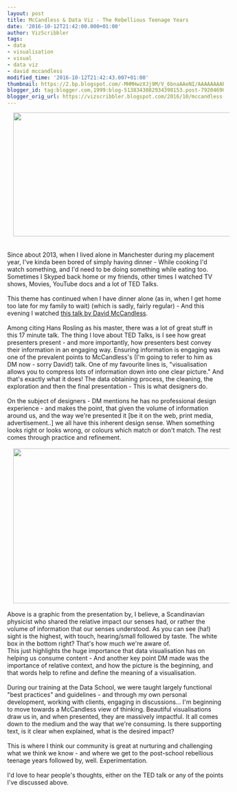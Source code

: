```yaml
---
layout: post
title: McCandless & Data Viz - The Rebellious Teenage Years
date: '2016-10-12T21:42:00.000+01:00'
author: VizScribbler
tags:
- data
- visualisation
- visual
- data viz
- david mccandless
modified_time: '2016-10-12T21:42:43.007+01:00'
thumbnail: https://2.bp.blogspot.com/-MHMHwzXJj9M/V_6bnaAAeNI/AAAAAAAABE8/myQBrTX-zO860NJ-_6P9cNViXl6IQ6wEwCLcB/s72-c/Capture.PNG
blogger_id: tag:blogger.com,1999:blog-5138343082934398153.post-7920469083022959142
blogger_orig_url: https://vizscribbler.blogspot.com/2016/10/mccandless-ted-talk.html
---
```


<div class="separator" style="clear: both; text-align: center;"><a href="https://2.bp.blogspot.com/-MHMHwzXJj9M/V_6bnaAAeNI/AAAAAAAABE8/myQBrTX-zO860NJ-_6P9cNViXl6IQ6wEwCLcB/s1600/Capture.PNG" imageanchor="1" style="margin-left: 1em; margin-right: 1em;"><img border="0" height="288" src="https://2.bp.blogspot.com/-MHMHwzXJj9M/V_6bnaAAeNI/AAAAAAAABE8/myQBrTX-zO860NJ-_6P9cNViXl6IQ6wEwCLcB/s640/Capture.PNG" width="640" /></a></div><br /><br />Since about 2013, when I lived alone in Manchester during my placement year, I've kinda been bored of simply having dinner - While cooking I'd watch something, and I'd need to be doing something while eating too. Sometimes I Skyped back home or my friends, other times I watched TV shows, Movies, YouTube docs and a lot of TED Talks.<br /><br />This theme has continued when I have dinner alone (as in, when I get home too late for my family to wait) (which is sadly, fairly regular) - And this evening I watched <a href="https://www.ted.com/talks/david_mccandless_the_beauty_of_data_visualization?language=en" target="_blank">this talk by David McCandless</a>.<br /><br />Among citing Hans Rosling as his master, there was a lot of great stuff in this 17 minute talk. The thing I love about TED Talks, is I see how great presenters present - and more importantly, how presenters best convey their information in an engaging way. Ensuring information is engaging was one of the prevalent points to McCandless's (I'm going to refer to him as DM now - sorry David!) talk. One of my favourite lines is, "visualisation allows you to compress lots of information down into one clear picture." And that's exactly what it does! The data obtaining process, the cleaning, the exploration and then the final presentation - This is what designers do.<br /><br />On the subject of designers - DM mentions he has no professional design experience - and makes the point, that given the volume of information around us, and the way we're presented it [be it on the web, print media, advertisement..] we all have this inherent design sense. When something looks right or looks wrong, or colours which match or don't match. The rest comes through practice and refinement.<br /><br /><div class="separator" style="clear: both; text-align: center;"><a href="http://2.bp.blogspot.com/-xsFmwr2wd9Y/V_6YtcGMuaI/AAAAAAAABE0/rMOfN2l6eVsjxAzgh1aJXD-kUelJQkGrgCK4B/s1600/2016-10-12.png" imageanchor="1" style="margin-left: 1em; margin-right: 1em;"><img border="0" height="360" src="https://2.bp.blogspot.com/-xsFmwr2wd9Y/V_6YtcGMuaI/AAAAAAAABE0/rMOfN2l6eVsjxAzgh1aJXD-kUelJQkGrgCK4B/s640/2016-10-12.png" width="640" /></a></div><br />Above is a graphic from the presentation by, I believe, a Scandinavian physicist who shared the relative impact our senses had, or rather the volume of information that our senses understood. As you can see (ha!) sight is the highest, with touch, hearing/small followed by taste. The white box in the bottom right? That's how much we're aware of.<br />This just highlights the huge importance that data visualisation has on helping us consume content - And another key point DM made was the importance of relative context, and how the picture is the beginning, and that words help to refine and define the meaning of a visualisation.<br /><br />During our training at the Data School, we were taught largely functional "best practices" and guidelines - and through my own personal development, working with clients, engaging in discussions... I'm beginning to move towards a McCandless view of thinking. Beautiful visualisations draw us in, and when presented, they are massively impactful. It all comes down to the medium and the way that we're consuming. Is there supporting text, is it clear when explained, what is the desired impact?<br /><br />This is where I think our community is great at nurturing and challenging what we think we know - and where we get to the post-school rebellious teenage years followed by, well. Experimentation.<br /><br />I'd love to hear people's thoughts, either on the TED talk or any of the points I've discussed above.<br /><br />